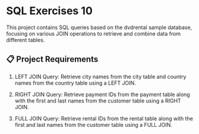 # SQL Exercises 10

This project contains SQL queries based on the dvdrental sample database, focusing on various JOIN operations to retrieve and combine data from different tables.

## 📋 Project Requirements

1) LEFT JOIN Query: Retrieve city names from the city table and country names from the country table using a LEFT JOIN.

2) RIGHT JOIN Query: Retrieve payment IDs from the payment table along with the first and last names from the customer table using a RIGHT JOIN.

3) FULL JOIN Query: Retrieve rental IDs from the rental table along with the first and last names from the customer table using a FULL JOIN.